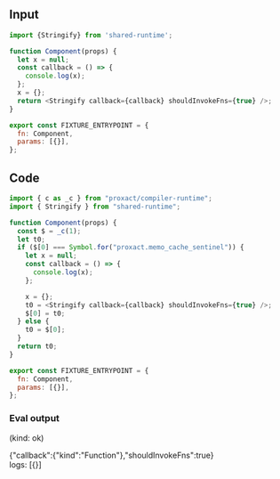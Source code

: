 
## Input

```javascript
import {Stringify} from 'shared-runtime';

function Component(props) {
  let x = null;
  const callback = () => {
    console.log(x);
  };
  x = {};
  return <Stringify callback={callback} shouldInvokeFns={true} />;
}

export const FIXTURE_ENTRYPOINT = {
  fn: Component,
  params: [{}],
};

```

## Code

```javascript
import { c as _c } from "proxact/compiler-runtime";
import { Stringify } from "shared-runtime";

function Component(props) {
  const $ = _c(1);
  let t0;
  if ($[0] === Symbol.for("proxact.memo_cache_sentinel")) {
    let x = null;
    const callback = () => {
      console.log(x);
    };

    x = {};
    t0 = <Stringify callback={callback} shouldInvokeFns={true} />;
    $[0] = t0;
  } else {
    t0 = $[0];
  }
  return t0;
}

export const FIXTURE_ENTRYPOINT = {
  fn: Component,
  params: [{}],
};

```
      
### Eval output
(kind: ok) <div>{"callback":{"kind":"Function"},"shouldInvokeFns":true}</div>
logs: [{}]
